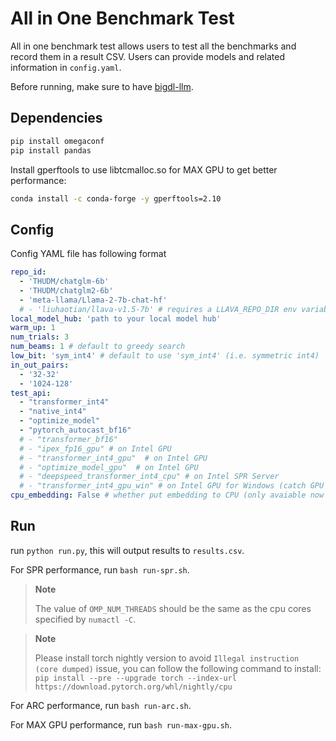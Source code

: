 # All in One Benchmark Test

All in one benchmark test allows users to test all the benchmarks and record them in a result CSV. Users can provide models and related information in `config.yaml`.

Before running, make sure to have [bigdl-llm](../../../README.md).

## Dependencies

```bash
pip install omegaconf
pip install pandas
```

Install gperftools to use libtcmalloc.so for MAX GPU to get better performance:

```bash
conda install -c conda-forge -y gperftools=2.10
```

## Config

Config YAML file has following format

```yaml
repo_id:
  - 'THUDM/chatglm-6b'
  - 'THUDM/chatglm2-6b'
  - 'meta-llama/Llama-2-7b-chat-hf'
  # - 'liuhaotian/llava-v1.5-7b' # requires a LLAVA_REPO_DIR env variables pointing to the llava dir; added only for gpu win related test_api now
local_model_hub: 'path to your local model hub'
warm_up: 1
num_trials: 3
num_beams: 1 # default to greedy search
low_bit: 'sym_int4' # default to use 'sym_int4' (i.e. symmetric int4)
in_out_pairs:
  - '32-32'
  - '1024-128'
test_api:
  - "transformer_int4"
  - "native_int4"
  - "optimize_model"
  - "pytorch_autocast_bf16"
  # - "transformer_bf16"
  # - "ipex_fp16_gpu" # on Intel GPU
  # - "transformer_int4_gpu"  # on Intel GPU
  # - "optimize_model_gpu"  # on Intel GPU
  # - "deepspeed_transformer_int4_cpu" # on Intel SPR Server
  # - "transformer_int4_gpu_win" # on Intel GPU for Windows (catch GPU peak memory)
cpu_embedding: False # whether put embedding to CPU (only avaiable now for gpu win related test_api)
```

## Run

run `python run.py`, this will output results to `results.csv`.

For SPR performance, run `bash run-spr.sh`.

> **Note**
>
> The value of `OMP_NUM_THREADS` should be the same as the cpu cores specified by `numactl -C`.

> **Note**
>
> Please install torch nightly version to avoid `Illegal instruction (core dumped)` issue, you can follow the following command to install: `pip install --pre --upgrade torch --index-url https://download.pytorch.org/whl/nightly/cpu`

For ARC performance, run `bash run-arc.sh`.

For MAX GPU performance, run `bash run-max-gpu.sh`.
